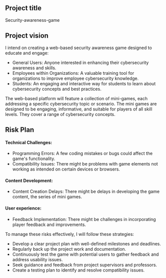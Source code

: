 ## Project title 
Security-awareness-game

## Project vision 
I intend on creating a web-based security awareness game designed to educate and engage:
-	General Users: Anyone interested in enhancing their cybersecurity awareness and skills.
-	Employees within Organizations: A valuable training tool for organizations to improve employee cybersecurity knowledge.
-	Students: An engaging and interactive way for students to learn about cybersecurity concepts and best practices.

The web-based platform will feature a collection of mini-games, each addressing a specific cybersecurity topic or scenario. The mini games are designed to be engaging, informative, and suitable for players of all skill levels. They cover a range of cybersecurity concepts.

## Risk Plan
#### Technical Challenges:
-	Programming Errors: A few coding mistakes or bugs could affect the game's functionality.
-	Compatibility Issues: There might be problems with game elements not working as intended on certain devices or browsers.

#### Content Development:
-	Content Creation Delays: There might be delays in developing the game content, the series of mini games.

#### User experience:
-	Feedback Implementation: There might be challenges in incorporating player feedback and improvements.


To manage these risks effectively, I will follow these strategies:
-	Develop a clear project plan with well-defined milestones and deadlines.
-	Regularly back up the project work and documentation.
-	Continuously test the game with potential users to gather feedback and address usability issues.
-	Seek guidance and feedback from project supervisors and professors.
-	Create a testing plan to identify and resolve compatibility issues.
